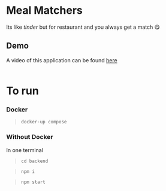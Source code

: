 # Meal Matchers
Its like *tinder* but for restaurant and you always get a match 😋

## Demo
A video of this application can be found [here](https://drive.google.com/file/d/1cAlvxHhAGJXi15AjkgUKm8tW-myaw2sI/view?usp=sharing)
<br/>
<br/>
# To run
### Docker
> `docker-up compose`
### Without Docker
In one terminal
> `cd backend`

> `npm i`

>`npm start` 
